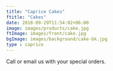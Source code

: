 ```yaml
---
title: "Caprice Cakes"
ftitle: "Cakes"
date: 2018-09-29T11:54:02+06:00
image: images/products/cake.jpg
ftImage: images/front/cake.jpg
bgImage: images/background/cake-bk.jpg
type : caprice
---
```


Call or email us with your special orders.


